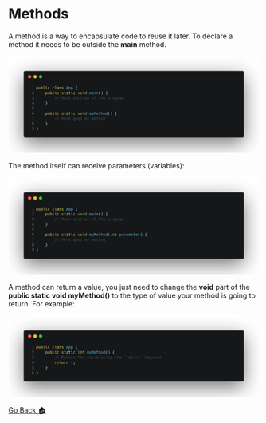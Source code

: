 # Methods

A method is a way to encapsulate code to reuse it later. To declare a method it needs to be outside the **main** method.

![](../../../Img/j_09.png)

The method itself can receive parameters (variables):

![](../../../Img/j_10.png)

A method can return a value, you just need to change the **void** part of the **public static void myMethod()** to the type of value your method is going to return. For example:

![](../../../Img/j_11.png)

[Go Back 🏠](./README.md)